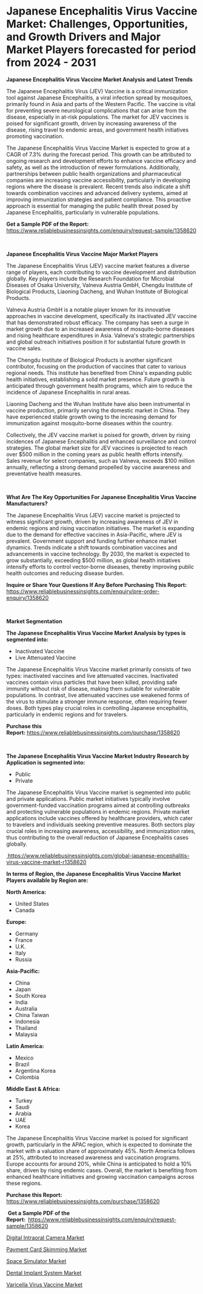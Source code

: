 <p><h1>Japanese Encephalitis Virus Vaccine Market: Challenges, Opportunities, and Growth Drivers and Major Market Players forecasted for period from 2024 - 2031</h1></p><p><strong>Japanese Encephalitis Virus Vaccine Market Analysis and Latest Trends</strong></p>
<p><p>The Japanese Encephalitis Virus (JEV) Vaccine is a critical immunization tool against Japanese Encephalitis, a viral infection spread by mosquitoes, primarily found in Asia and parts of the Western Pacific. The vaccine is vital for preventing severe neurological complications that can arise from the disease, especially in at-risk populations. The market for JEV vaccines is poised for significant growth, driven by increasing awareness of the disease, rising travel to endemic areas, and government health initiatives promoting vaccination.</p><p>The Japanese Encephalitis Virus Vaccine Market is expected to grow at a CAGR of 7.3% during the forecast period. This growth can be attributed to ongoing research and development efforts to enhance vaccine efficacy and safety, as well as the introduction of newer formulations. Additionally, partnerships between public health organizations and pharmaceutical companies are increasing vaccine accessibility, particularly in developing regions where the disease is prevalent. Recent trends also indicate a shift towards combination vaccines and advanced delivery systems, aimed at improving immunization strategies and patient compliance. This proactive approach is essential for managing the public health threat posed by Japanese Encephalitis, particularly in vulnerable populations.</p></p>
<p><strong>Get a Sample PDF of the Report:&nbsp;</strong> <a href="https://www.reliablebusinessinsights.com/enquiry/request-sample/1358620?utm_campaign=1138&utm_medium=2&utm_source=Github&utm_content=ia&utm_term=05122024&utm_id=japanese-encephalitis-virus-vaccine">https://www.reliablebusinessinsights.com/enquiry/request-sample/1358620</a></p>
<p>&nbsp;</p>
<p><strong>Japanese Encephalitis Virus Vaccine Major Market Players</strong></p>
<p><p>The Japanese Encephalitis Virus (JEV) vaccine market features a diverse range of players, each contributing to vaccine development and distribution globally. Key players include the Research Foundation for Microbial Diseases of Osaka University, Valneva Austria GmbH, Chengdu Institute of Biological Products, Liaoning Dacheng, and Wuhan Institute of Biological Products.</p><p>Valneva Austria GmbH is a notable player known for its innovative approaches in vaccine development, specifically its inactivated JEV vaccine that has demonstrated robust efficacy. The company has seen a surge in market growth due to an increased awareness of mosquito-borne diseases and rising healthcare expenditures in Asia. Valneva's strategic partnerships and global outreach initiatives position it for substantial future growth in vaccine sales.</p><p>The Chengdu Institute of Biological Products is another significant contributor, focusing on the production of vaccines that cater to various regional needs. This institute has benefited from China's expanding public health initiatives, establishing a solid market presence. Future growth is anticipated through government health programs, which aim to reduce the incidence of Japanese Encephalitis in rural areas.</p><p>Liaoning Dacheng and the Wuhan Institute have also been instrumental in vaccine production, primarily serving the domestic market in China. They have experienced stable growth owing to the increasing demand for immunization against mosquito-borne diseases within the country.</p><p>Collectively, the JEV vaccine market is poised for growth, driven by rising incidences of Japanese Encephalitis and enhanced surveillance and control strategies. The global market size for JEV vaccines is projected to reach over $500 million in the coming years as public health efforts intensify. Sales revenue for select companies, such as Valneva, exceeds $100 million annually, reflecting a strong demand propelled by vaccine awareness and preventative health measures.</p></p>
<p>&nbsp;</p>
<p><strong>What Are The Key Opportunities For Japanese Encephalitis Virus Vaccine Manufacturers?</strong></p>
<p><p>The Japanese Encephalitis Virus (JEV) vaccine market is projected to witness significant growth, driven by increasing awareness of JEV in endemic regions and rising vaccination initiatives. The market is expanding due to the demand for effective vaccines in Asia-Pacific, where JEV is prevalent. Government support and funding further enhance market dynamics. Trends indicate a shift towards combination vaccines and advancements in vaccine technology. By 2030, the market is expected to grow substantially, exceeding $500 million, as global health initiatives intensify efforts to control vector-borne diseases, thereby improving public health outcomes and reducing disease burden.</p></p>
<p><strong>Inquire or Share Your Questions If Any Before Purchasing This Report:</strong> <a href="https://www.reliablebusinessinsights.com/enquiry/pre-order-enquiry/1358620?utm_campaign=1138&utm_medium=2&utm_source=Github&utm_content=ia&utm_term=05122024&utm_id=japanese-encephalitis-virus-vaccine">https://www.reliablebusinessinsights.com/enquiry/pre-order-enquiry/1358620</a></p>
<p>&nbsp;</p>
<p><strong>Market Segmentation</strong></p>
<p><strong>The Japanese Encephalitis Virus Vaccine Market Analysis by types is segmented into:</strong></p>
<p><ul><li>Inactivated Vaccine</li><li>Live Attenuated Vaccine</li></ul></p>
<p><p>The Japanese Encephalitis Virus Vaccine market primarily consists of two types: inactivated vaccines and live attenuated vaccines. Inactivated vaccines contain virus particles that have been killed, providing safe immunity without risk of disease, making them suitable for vulnerable populations. In contrast, live attenuated vaccines use weakened forms of the virus to stimulate a stronger immune response, often requiring fewer doses. Both types play crucial roles in controlling Japanese encephalitis, particularly in endemic regions and for travelers.</p></p>
<p><strong>Purchase this Report:&nbsp;</strong><a href="https://www.reliablebusinessinsights.com/purchase/1358620?utm_campaign=1138&utm_medium=2&utm_source=Github&utm_content=ia&utm_term=05122024&utm_id=japanese-encephalitis-virus-vaccine">https://www.reliablebusinessinsights.com/purchase/1358620</a></p>
<p>&nbsp;</p>
<p><strong>The Japanese Encephalitis Virus Vaccine Market Industry Research by Application is segmented into:</strong></p>
<p><ul><li>Public</li><li>Private</li></ul></p>
<p><p>The Japanese Encephalitis Virus Vaccine market is segmented into public and private applications. Public market initiatives typically involve government-funded vaccination programs aimed at controlling outbreaks and protecting vulnerable populations in endemic regions. Private market applications include vaccines offered by healthcare providers, which cater to travelers and individuals seeking preventive measures. Both sectors play crucial roles in increasing awareness, accessibility, and immunization rates, thus contributing to the overall reduction of Japanese Encephalitis cases globally.</p></p>
<p><a href="https://www.reliablebusinessinsights.com/global-japanese-encephalitis-virus-vaccine-market-r1358620?utm_campaign=1138&utm_medium=2&utm_source=Github&utm_content=ia&utm_term=05122024&utm_id=japanese-encephalitis-virus-vaccine">&nbsp;https://www.reliablebusinessinsights.com/global-japanese-encephalitis-virus-vaccine-market-r1358620</a></p>
<p><strong>In terms of Region, the Japanese Encephalitis Virus Vaccine Market Players available by Region are:</strong></p>
<p>
    <p> <strong> North America: </strong>
        <ul>
            <li>United States</li>
            <li>Canada</li>
        </ul>
        </p> 
    <p> <strong> Europe: </strong>
        <ul>
            <li>Germany</li>
            <li>France</li>
            <li>U.K.</li>
            <li>Italy</li>
            <li>Russia</li>
        </ul>
        </p> 
    <p> <strong> Asia-Pacific: </strong>
        <ul>
            <li>China</li>
            <li>Japan</li>
            <li>South Korea</li>
            <li>India</li>
            <li>Australia</li>
            <li>China Taiwan</li>
            <li>Indonesia</li>
            <li>Thailand</li>
            <li>Malaysia</li>
        </ul>
        </p> 
    <p> <strong> Latin America: </strong>
        <ul>
            <li>Mexico</li>
            <li>Brazil</li>
            <li>Argentina Korea</li>
            <li>Colombia</li>
        </ul>
        </p> 
    <p> <strong> Middle East & Africa: </strong>
        <ul>
            <li>Turkey</li>
            <li>Saudi</li>
            <li>Arabia</li>
            <li>UAE</li>
            <li>Korea</li>
        </ul>
    </p>
    </p>
<p><p>The Japanese Encephalitis Virus Vaccine market is poised for significant growth, particularly in the APAC region, which is expected to dominate the market with a valuation share of approximately 45%. North America follows at 25%, attributed to increased awareness and vaccination programs. Europe accounts for around 20%, while China is anticipated to hold a 10% share, driven by rising endemic cases. Overall, the market is benefiting from enhanced healthcare initiatives and growing vaccination campaigns across these regions.</p></p>
<p><strong>Purchase this Report: </strong><a href="https://www.reliablebusinessinsights.com/purchase/1358620?utm_campaign=1138&utm_medium=2&utm_source=Github&utm_content=ia&utm_term=05122024&utm_id=japanese-encephalitis-virus-vaccine">https://www.reliablebusinessinsights.com/purchase/1358620</a></p>
<p>&nbsp;<strong>Get a Sample PDF of the Report:&nbsp;&nbsp;</strong><a href="https://www.reliablebusinessinsights.com/enquiry/request-sample/1358620?utm_campaign=1138&utm_medium=2&utm_source=Github&utm_content=ia&utm_term=05122024&utm_id=japanese-encephalitis-virus-vaccine">https://www.reliablebusinessinsights.com/enquiry/request-sample/1358620</a></p>
<p><strong></strong></p>
<p><p><a href="https://www.linkedin.com/pulse/digital-intraoral-camera-market-size-share-analysis-projecting-u2sef?utm_campaign=1138&utm_medium=2&utm_source=Github&utm_content=ia&utm_term=05122024&utm_id=japanese-encephalitis-virus-vaccine">Digital Intraoral Camera Market</a></p><p><a href="https://issuu.com/reportprime-2/docs/payment-card-skimming-market-size-2030.pptx?utm_campaign=1138&utm_medium=2&utm_source=Github&utm_content=ia&utm_term=05122024&utm_id=japanese-encephalitis-virus-vaccine">Payment Card Skimming Market</a></p><p><a href="https://issuu.com/reportprime-2/docs/space-simulator-market-size-2030.pptx?utm_campaign=1138&utm_medium=2&utm_source=Github&utm_content=ia&utm_term=05122024&utm_id=japanese-encephalitis-virus-vaccine">Space Simulator Market</a></p><p><a href="https://www.linkedin.com/pulse/in-depth-analysis-size-dental-implant-system-market-its-hkajf?utm_campaign=1138&utm_medium=2&utm_source=Github&utm_content=ia&utm_term=05122024&utm_id=japanese-encephalitis-virus-vaccine">Dental Implant System Market</a></p><p><a href="https://github.com/MariaWashington76/Market-Research-Report-List-1/blob/main/varicella-virus-vaccine-market.md?utm_campaign=1138&utm_medium=2&utm_source=Github&utm_content=ia&utm_term=05122024&utm_id=japanese-encephalitis-virus-vaccine">Varicella Virus Vaccine Market</a></p></p>